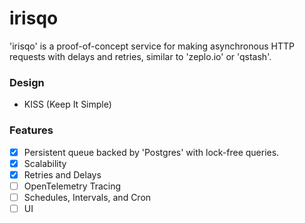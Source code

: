 # irisqo

'irisqo' is a proof-of-concept service for making asynchronous HTTP requests with delays and retries, similar to 'zeplo.io' or 'qstash'.

### Design
- KISS (Keep It Simple)

### Features
- [x] Persistent queue backed by 'Postgres' with lock-free queries.
- [x] Scalability
- [x] Retries and Delays
- [ ] OpenTelemetry Tracing
- [ ] Schedules, Intervals, and Cron
- [ ] UI